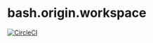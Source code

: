 # bash.origin.workspace

[![CircleCI](https://circleci.com/gh/bash-origin/bash.origin.workspace.svg?style=svg)](https://circleci.com/gh/bash-origin/bash.origin.workspace)
